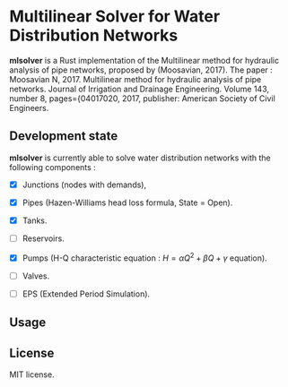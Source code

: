 # Multilinear Solver for Water Distribution Networks

**mlsolver** is a Rust implementation of the Multilinear method for hydraulic analysis of pipe networks, proposed by (Moosavian, 2017). The paper : Moosavian N, 2017. Multilinear method for hydraulic analysis of pipe networks. Journal of Irrigation and Drainage Engineering. Volume 143, number 8, pages={04017020, 2017, publisher: American Society of Civil Engineers.


## Development state
**mlsolver** is currently able to solve water distribution networks with the following components :

-[x] Junctions (nodes with demands),

-[x] Pipes (Hazen-Williams head loss formula, State = Open).

-[x] Tanks.

-[ ] Reservoirs.

-[x] Pumps (H-Q characteristic equation : $H = αQ^2 + βQ + γ$ equation).

-[ ] Valves.

-[ ] EPS (Extended Period Simulation). 

## Usage 
  

## License

MIT license.


 
